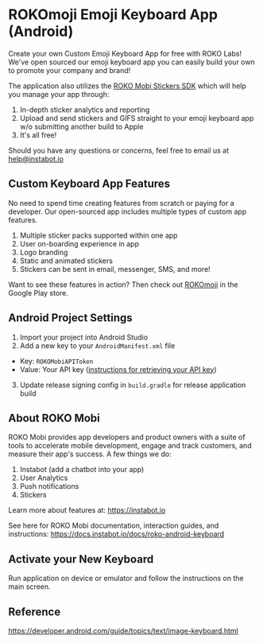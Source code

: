 # ROKOmoji Emoji Keyboard App (Android)
Create your own Custom Emoji Keyboard App for free with ROKO Labs! We've open sourced our emoji keyboard app you can easily build your own to promote your company and brand!

The application also utilizes the [ROKO Mobi Stickers SDK](https://www.instabot.io/stickers-emojis) which will help you manage your app through:

1. In-depth sticker analytics and reporting
2. Upload and send stickers and GIFS straight to your emoji keyboard app w/o submitting another build to Apple 
3. It's all free! 

Should you have any questions or concerns, feel free to email us at help@instabot.io

## Custom Keyboard App Features
No need to spend time creating features from scratch or paying for a developer. Our open-sourced app includes multiple types of custom app features.

1. Multiple sticker packs supported within one app
2. User on-boarding experience in app
3. Logo branding
4. Static and animated stickers
5. Stickers can be sent in email, messenger, SMS, and more!

Want to see these features in action? Then check out [ROKOmoji](https://play.google.com/store/apps/details?id=com.rokolabs.keyboard&hl=en) in the Google Play store.

## Android Project Settings

1. Import your project into Android Studio
2. Add a new key to your `AndroidManifest.xml` file
  - Key: `ROKOMobiAPIToken`
  - Value: Your API key ([instructions for retrieving your API key](https://docs.instabot.io/docs/web-basic-setup#section-1-get-your-instabot-api-key))
3. Update release signing config in `build.gradle` for release application build

## About ROKO Mobi
ROKO Mobi provides app developers and product owners with a suite of tools to accelerate mobile development, engage and track customers, and measure their app's success. A few things we do:

1. Instabot (add a chatbot into your app)
2. User Analytics
3. Push notifications
4. Stickers

Learn more about features at:
https://instabot.io

See here for ROKO Mobi documentation, interaction guides, and instructions:
https://docs.instabot.io/docs/roko-android-keyboard

## Activate your New Keyboard
Run application on device or emulator and follow the instructions on the main screen.

## Reference
https://developer.android.com/guide/topics/text/image-keyboard.html
